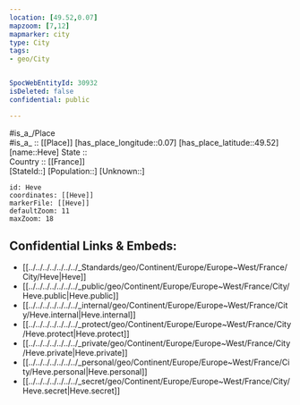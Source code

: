 ```yaml
---
location: [49.52,0.07] 
mapzoom: [7,12] 
mapmarker: city 
type: City
tags:
- geo/City


SpocWebEntityId: 30932
isDeleted: false
confidential: public

---
```

#is_a_/Place  
#is_a_ :: [[Place]] 
[has_place_longitude::0.07] 
[has_place_latitude::49.52] 
[name::Heve] 
State ::  
Country :: [[France]]  
[StateId::] 
[Population::] 
[Unknown::] 


```leaflet
id: Heve
coordinates: [[Heve]] 
markerFile: [[Heve]] 
defaultZoom: 11 
maxZoom: 18
```


## Confidential Links & Embeds: 
- [[../../../../../../../_Standards/geo/Continent/Europe/Europe~West/France/City/Heve|Heve]] 
- [[../../../../../../../_public/geo/Continent/Europe/Europe~West/France/City/Heve.public|Heve.public]] 
- [[../../../../../../../_internal/geo/Continent/Europe/Europe~West/France/City/Heve.internal|Heve.internal]] 
- [[../../../../../../../_protect/geo/Continent/Europe/Europe~West/France/City/Heve.protect|Heve.protect]] 
- [[../../../../../../../_private/geo/Continent/Europe/Europe~West/France/City/Heve.private|Heve.private]] 
- [[../../../../../../../_personal/geo/Continent/Europe/Europe~West/France/City/Heve.personal|Heve.personal]] 
- [[../../../../../../../_secret/geo/Continent/Europe/Europe~West/France/City/Heve.secret|Heve.secret]] 
